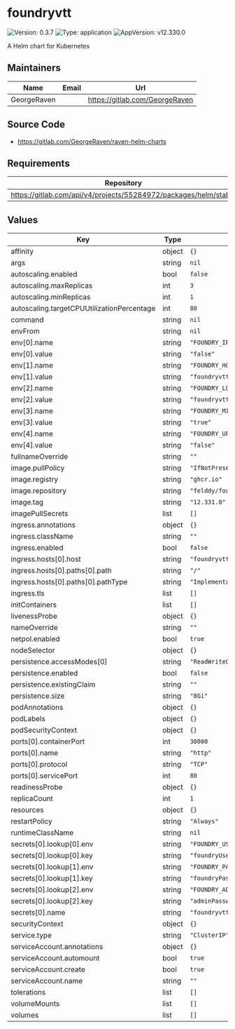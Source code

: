 # foundryvtt

![Version: 0.3.7](https://img.shields.io/badge/Version-0.3.7-informational?style=flat-square) ![Type: application](https://img.shields.io/badge/Type-application-informational?style=flat-square) ![AppVersion: v12.330.0](https://img.shields.io/badge/AppVersion-v12.330.0-informational?style=flat-square)

A Helm chart for Kubernetes

## Maintainers

| Name | Email | Url |
| ---- | ------ | --- |
| GeorgeRaven |  | <https://gitlab.com/GeorgeRaven> |

## Source Code

* <https://gitlab.com/GeorgeRaven/raven-helm-charts>

## Requirements

| Repository | Name | Version |
|------------|------|---------|
| https://gitlab.com/api/v4/projects/55284972/packages/helm/stable | corvid | 0.7.1 |

## Values

| Key | Type | Default | Description |
|-----|------|---------|-------------|
| affinity | object | `{}` |  |
| args | string | `nil` |  |
| autoscaling.enabled | bool | `false` |  |
| autoscaling.maxReplicas | int | `3` |  |
| autoscaling.minReplicas | int | `1` |  |
| autoscaling.targetCPUUtilizationPercentage | int | `80` |  |
| command | string | `nil` |  |
| envFrom | string | `nil` |  |
| env[0].name | string | `"FOUNDRY_IP_DISCOVERY"` |  |
| env[0].value | string | `"false"` |  |
| env[1].name | string | `"FOUNDRY_HOSTNAME"` |  |
| env[1].value | string | `"foundryvtt.org.example"` |  |
| env[2].name | string | `"FOUNDRY_LOCAL_HOSTNAME"` |  |
| env[2].value | string | `"foundryvtt.org.example"` |  |
| env[3].name | string | `"FOUNDRY_MINIFY_STATIC_FILES"` |  |
| env[3].value | string | `"true"` |  |
| env[4].name | string | `"FOUNDRY_UPNP"` |  |
| env[4].value | string | `"false"` |  |
| fullnameOverride | string | `""` |  |
| image.pullPolicy | string | `"IfNotPresent"` |  |
| image.registry | string | `"ghcr.io"` |  |
| image.repository | string | `"felddy/foundryvtt"` |  |
| image.tag | string | `"12.331.0"` |  |
| imagePullSecrets | list | `[]` |  |
| ingress.annotations | object | `{}` |  |
| ingress.className | string | `""` |  |
| ingress.enabled | bool | `false` |  |
| ingress.hosts[0].host | string | `"foundryvtt.org.example"` |  |
| ingress.hosts[0].paths[0].path | string | `"/"` |  |
| ingress.hosts[0].paths[0].pathType | string | `"ImplementationSpecific"` |  |
| ingress.tls | list | `[]` |  |
| initContainers | list | `[]` |  |
| livenessProbe | object | `{}` |  |
| nameOverride | string | `""` |  |
| netpol.enabled | bool | `true` |  |
| nodeSelector | object | `{}` |  |
| persistence.accessModes[0] | string | `"ReadWriteOnce"` |  |
| persistence.enabled | bool | `false` |  |
| persistence.existingClaim | string | `""` |  |
| persistence.size | string | `"8Gi"` |  |
| podAnnotations | object | `{}` |  |
| podLabels | object | `{}` |  |
| podSecurityContext | object | `{}` |  |
| ports[0].containerPort | int | `30000` |  |
| ports[0].name | string | `"http"` |  |
| ports[0].protocol | string | `"TCP"` |  |
| ports[0].servicePort | int | `80` |  |
| readinessProbe | object | `{}` |  |
| replicaCount | int | `1` |  |
| resources | object | `{}` |  |
| restartPolicy | string | `"Always"` |  |
| runtimeClassName | string | `nil` |  |
| secrets[0].lookup[0].env | string | `"FOUNDRY_USERNAME"` |  |
| secrets[0].lookup[0].key | string | `"foundryUsername"` |  |
| secrets[0].lookup[1].env | string | `"FOUNDRY_PASSWORD"` |  |
| secrets[0].lookup[1].key | string | `"foundryPassword"` |  |
| secrets[0].lookup[2].env | string | `"FOUNDRY_ADMIN_KEY"` |  |
| secrets[0].lookup[2].key | string | `"adminPassword"` |  |
| secrets[0].name | string | `"foundryvtt"` |  |
| securityContext | object | `{}` |  |
| service.type | string | `"ClusterIP"` |  |
| serviceAccount.annotations | object | `{}` |  |
| serviceAccount.automount | bool | `true` |  |
| serviceAccount.create | bool | `true` |  |
| serviceAccount.name | string | `""` |  |
| tolerations | list | `[]` |  |
| volumeMounts | list | `[]` |  |
| volumes | list | `[]` |  |

